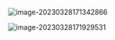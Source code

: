 ![image-20230328171342866](C:\Users\JunXing\AppData\Roaming\Typora\typora-user-images\image-20230328171342866.png)

![image-20230328171929531](C:\Users\JunXing\AppData\Roaming\Typora\typora-user-images\image-20230328171929531.png)